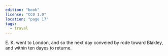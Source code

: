 ```yaml
---
edition: "book"
license: "CC0 1.0"
location: "page 17"
tags:
  - travel
---
```

E. K. went to London, and so the
next day conveied by rode toward Blakley, and within ten dayes
to returne.
